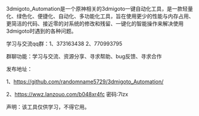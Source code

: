 3dmigoto_Automation是一个原神相关的3dmigoto一键自动化工具，是一款轻量化、绿色化、便捷化、自动化、多功能化工具，旨在使用更少的性能与内存占用、更简洁的代码、接近零的对系统的修改和残留、一键化的智能操作来解决使用3dmigoto时遇到的各种问题。

学习与交流qq群：1、373163438   2、770993795

群聊功能：学习与交流、资源分享、寻求帮助、bug反馈、寻求合作

发布地址：

1、https://github.com/randomname5729/3dmigoto_Automation/

2、https://wwz.lanzouo.com/b048xr4fc 密码:7lzx

声明：该工具仅供学习，不得它用。
